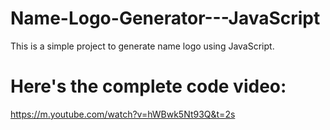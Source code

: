 # Name-Logo-Generator---JavaScript
This is a simple project to generate name logo using JavaScript.

# Here's the complete code video:
https://m.youtube.com/watch?v=hWBwk5Nt93Q&t=2s
